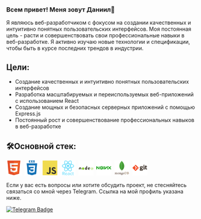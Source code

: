 ### Всем привет! Меня зовут Даниил🙋

Я являюсь веб-разработчиком с фокусом на создании качественных и интуитивно понятных пользовательских интерфейсов. Моя постоянная цель - расти и совершенствовать свои профессиональные навыки в веб-разработке. Я активно изучаю новые технологии и спецификации, чтобы быть в курсе последних трендов в индустрии.

## Цели:
- Создание качественных и интуитивно понятных пользовательских интерфейсов
- Разработка масштабируемых и переиспользуемых веб-приложений с использованием React
- Создание мощных и безопасных серверных приложений с помощью Express.js
- Постоянный рост и совершенствование профессиональных навыков в веб-разработке

## :hammer_and_wrench:Основной стек:
<div>
  <img src="https://github.com/devicons/devicon/blob/master/icons/html5/html5-original.svg" title="HTML5" alt="HTML" width="40" height="40"/>&nbsp;
  <img src="https://github.com/devicons/devicon/blob/master/icons/css3/css3-plain-wordmark.svg"  title="CSS3" alt="CSS" width="40" height="40"/>&nbsp;
  <img src="https://github.com/devicons/devicon/blob/master/icons/javascript/javascript-original.svg" title="JavaScript" alt="JavaScript" width="40" height="40"/>&nbsp;
  <img src="https://github.com/devicons/devicon/blob/master/icons/react/react-original-wordmark.svg" title="React" alt="React" width="40" height="40"/>&nbsp;
  <img src="https://github.com/devicons/devicon/blob/master/icons/nodejs/nodejs-original-wordmark.svg" title="NodeJS" alt="NodeJS" width="40" height="40"/>&nbsp;
  <img src="https://github.com/devicons/devicon/blob/master/icons/nginx/nginx-original.svg" title="AWS" alt="AWS" width="40" height="40"/>&nbsp;
  <img src="https://github.com/devicons/devicon/blob/master/icons/mongodb/mongodb-original-wordmark.svg" title="AWS" alt="AWS" width="40" height="40"/>&nbsp;
  <img src="https://github.com/devicons/devicon/blob/master/icons/git/git-original-wordmark.svg" title="Git" alt="Git" width="40" height="40"/>
</div>

Если у вас есть вопросы или хотите обсудить проект, не стесняйтесь связаться со мной через Telegram. Ссылка на мой профиль указана ниже.
<div id="badges">
  <a href="https://t.me/katokinawa">
    <img src="https://img.shields.io/badge/Telegram-blue?logo=telegram&style=for-the-badge" alt="Telegram Badge"/>
  </a>
</div>
